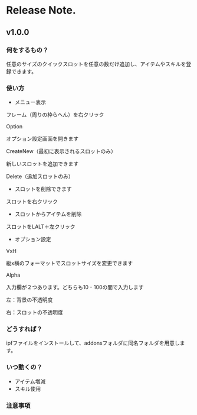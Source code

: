# Release Note.

## v1.0.0

### 何をするもの？

任意のサイズのクイックスロットを任意の数だけ追加し、アイテムやスキルを登録できます。

### 使い方

- メニュー表示

フレーム（周りの枠らへん）を右クリック

Option

オプション設定画面を開きます

CreateNew（最初に表示されるスロットのみ）

新しいスロットを追加できます

Delete（追加スロットのみ）

- スロットを削除できます

スロットを右クリック

- スロットからアイテムを削除

スロットをLALT＋左クリック

- オプション設定

VxH

縦x横のフォーマットでスロットサイズを変更できます

Alpha

入力欄が２つあります。どちらも10 - 100の間で入力します

左：背景の不透明度

右：スロットの不透明度

### どうすれば？

ipfファイルをインストールして、addonsフォルダに同名フォルダを用意します。

### いつ動くの？

- アイテム増減
- スキル使用

### 注意事項
